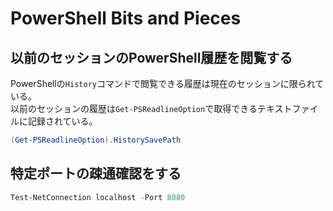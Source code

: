 # PowerShell Bits and Pieces

## 以前のセッションのPowerShell履歴を閲覧する
PowerShellの`History`コマンドで閲覧できる履歴は現在のセッションに限られている。  
以前のセッションの履歴は`Get-PSReadlineOption`で取得できるテキストファイルに記録されている。

```powershell
(Get-PSReadlineOption).HistorySavePath
```

## 特定ポートの疎通確認をする
```powershell
Test-NetConnection localhost -Port 8080
```
